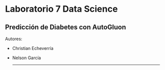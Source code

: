 # Laboratorio 7 Data Science
## Predicción de Diabetes con AutoGluon

Autores:

- Christian Echeverría
- Nelson García

  ---
